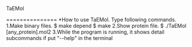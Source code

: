 TaEMol

===============
*How to use TaEMol. Type following commands.
 1.Make binary files.
   $ make depend
   $ make
2.Show protein file.
   $ ./TaEMol [any_protein].mol2
3.While the program is running, it shows detail subcommands if put "--help" in the   terminal
